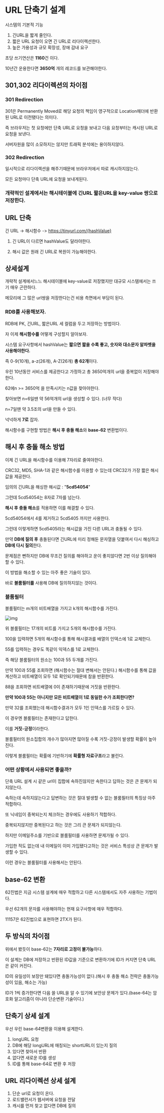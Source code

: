 URL 단축기 설계
=

시스템의 기본적 기능

1. 긴URL을 짧게 줄인다.
2. 짧은 URL 요청이 오면 긴 URL로 리다이렉션한다.
3. 높은 가용성과 규모 확장성, 장애 감내 요구

초당 쓰기연산은 **1160**건 이다.

10년간 운용한다면 **3650억** 개의 레코드를 보관해야한다.

## 301,302 리다이렉션의 차이점

### 301 Redirection

301은 Permanently Moved로 해당 요청의 책임이 영구적으로 Location헤더에 반환된 URL로 이전됐다는 의미다.

즉 브라우저는 첫 요청에만 단축 URL로 요청을 보내고 다음 요청부터는 캐시된 URL로 요청을 보낸다.

서버자원을 많이 소모하지는 않지만 트래픽 분석에는 용이하지않다.

### 302 Redirection

일시적으로 리다이렉션을 해주기때문에 브라우저에서 따로 캐시하지않는다.

모든 요청마다 단축 URL에 요청을 보내게된다.

### 개략적인 설계에서는 해시테이블에 긴URL 짧은URL을 key-value 쌍으로 저장한다.

## URL 단축

긴 URL -> 해시함수 -> https://tinyurl.com/{hashValue}

1. 긴 URL이 다르면 hashValue도 달라야한다.

2. 해시 값은 원래 긴 URL로 복원이 가능해야한다.

## 상세설계

개략적 설계에서느느 해시테이블에 key-value로 저장했지만 대규모 시스템에서는 쓰기 매우 곤란하다.

메모리에 그 많은 url쌍을 저장한다는건 비용 측면에서 부담이 된다.

### RDB를 사용해보자.

RDB에 PK, 긴URL, 짧은URL 세 컬럼을 두고 저장하는 방법이다.

자 이제 **해시함수를** 어떻게 구성할지 알아보자.

시스템 요구사항에서 hashValue는 **짧으면 짧을 수록 좋고, 숫자와 대소문자 알파벳을 사용해야한다.**

즉 0-9(10개), a-z(26개), A-Z(26개) **총 62개**이다.

우린 10년동안 서비스를 제공한다고 가정하고 총 3650억개의 url을 중복없이 저장해야한다.

62에n >= 3650억 을 만족시키는 n값을 찾아야한다.

찾아보면 n=6일땐 약 56억개의 url을 생성할 수 있다. (너무 작다)

n=7일땐 약 3.5조의 url을 만들 수 있다.

넉넉하게 **7로** 잡자.

해시함수를 구현할 방법은 **해시 후 충돌 해소**와 **base-62** 변환법이다.

## 해시 후 충돌 해소 방법

이제 긴 URL을 해시함수를 이용해 7자리로 줄여야한다.

CRC32, MD5, SHA-1과 같은 해시함수를 이용할 수 있는데 CRC32가 가장 짧은 해시값을 제공한다.

임의의 긴URL을 해싱한 해시값 : "**5cd54054**"

그런데 5cd54054는 8자로 7자를 넘는다.

**해시 후 충돌 해소**를 적용하면 이를 해결할 수 있다.

5cd54054에서 4를 제거하고 5cd5405 까지만 사용한다.

그런데 이렇게하면 5cd5405라는 해시값을 가진 다른 URL과 충돌될 수 있다.

만약 **DB에 질의 후** 충돌된다면 긴URL에 미리 정해둔 문자열을 덧붙여서 다시 해싱하고 **DB에 다시 질의**한다.

문제점은 뻔하지만 DB에 무조건 질의를 해야하고 운이 좋지않다면 2번 이상 질의해야할 수 있다.

이 방법을 해소할 수 있는 아주 좋은 기술이 있다.

바로 **블룸필터를** 사용해 DB에 질의하지않는 것이다.

### 블룸필터

블룸필터는 m개의 비트배열을 가지고 k개의 해시함수를 가진다.

![img](https://img1.daumcdn.net/thumb/R1280x0/?scode=mtistory2&fname=https%3A%2F%2Fblog.kakaocdn.net%2Fdn%2FcnNUFn%2FbtrG3KV0rZC%2FD4Oq5vbZJBCKMROIhigiBk%2Fimg.jpg)

위 블룸필터는 17개의 비트를 가지고 5개의 해시함수를 가진다.

100을 입력하면 5개의 해시함수를 통해 해시결과를 배열의 인덱스에 1로 교체한다.

55를 입력하는 경우도 똑같이 익덱스를 1로 교체한다.

즉 해당 블룸필터의 원소는 100과 55 두개를 가진다.

만약 100과 55를 조회하면 (해시함수는 절대 변해서는 안된다.) 해시함수를 통해 값을 계산하고 비트배열이 모두 1로 확인되기때문에 참을 반환한다.

88을 조회하면 비트배열에 0이 존재하기때문에 거짓을 반환한다.

**만약 100과 55는 아니지만 모든 비트배열이 1로 동일한 수가 조회한다면?**

만약 32를 조회했는데 해시함수결과가 모두 1인 인덱스를 가르킬 수 있다.

이 경우엔 블룸필터는 존재한다고 답한다.

이를 **거짓-긍정**이라한다.

블룸필터의 원소집합의 개수가 많아지면 많아질 수록 거짓-긍정이 발생할 확률이 높아진다.

이렇게 블룸필터는 확률에 기반하기에 **확률형 자료구조**라고 불린다.

### 어떤 상황에서 사용되면 좋을까?

단축 URL 설계 시 같은 url이 집합에 속하진않지만 속한다고 답하는 것은 큰 문제가 되지않는다.

속하는데 속하지않는다고 답변하는 것은 절대 발생할 수 없는 블룸필터의 특징상 아주 적합하다.

또 닉네임이 중복되는지 체크하는 경우에도 사용하기 적합하다.

중복되지않지만 중복된다고 하는 것은 그리 큰 문제가 되지않는다.

하지만 이메일주소를 기반으로 블룸필터를 사용하면 문제가될 수 있다.

가입한 적도 없는데 내 이메일이 이미 가입됐다고하는 것은 서비스 특성상 큰 문제가 발생할 수 있다.

이런 경우는 블룸필터를 사용해서는 안된다.

## base-62 변환

62진법은 지금 시스템 설계에 매우 적합하고 다른 시스템에서도 자주 사용하는 기법이다.

우선 62개의 문자를 사용해야하는 현재 요구사항에 매우 적합하다.

11157은 62진법으로 표현하면 2TX가 된다.

## 두 방식의 차이점

위에서 봤듯이 base-62는 **7자리로 고정이 불가능**하다.

이 설계는 DB에 저장하고 반환된 ID값을 기준으로 변환하기에 ID가 커지면 단축 URL은 같이 커진다.

ID의 유일성이 보장만 돼있다면 충돌가능성이 없다.(해시 후 충돌 해소 전략은 충돌가능성이 있음, 해소는 가능)

ID가 1씩 증가한다면 다음 쓸 URL을 알 수 있기에 보안상 문제가 있다.(base-64는 암호화 알고리즘이 아니라 단순변환 기술이다.)

## 단축기 상세 설계

우선 우린 base-64변환을 이용해 설계한다.

1. longURL 요청
2. DB에 해당 longURL에 매칭되는 shortURL이 있는지 질의
3. 있다면 찾아서 반환
4. 없다면 새로운 ID를 생성
5. ID를 통해 base-64로 변환 후 저장

## URL 리다이렉션 상세 설계

1. 단순 url로 요청이 온다.
2. 로드밸런서가 웹서버에 요청을 전달
3. 캐시를 먼저 찾고 없다면 DB에 질의
